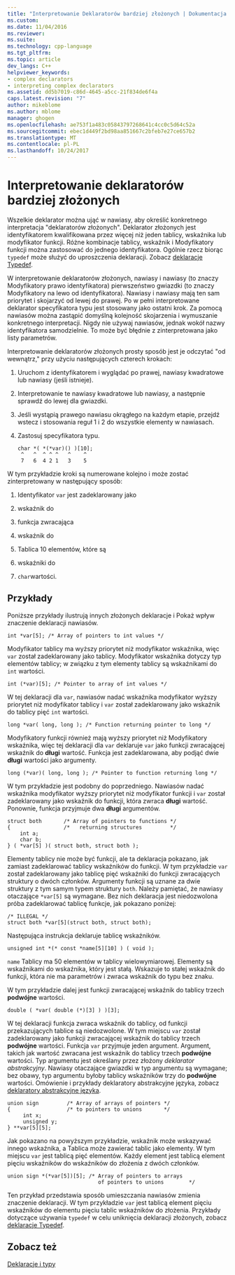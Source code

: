 ```yaml
---
title: "Interpretowanie Deklaratorów bardziej złożonych | Dokumentacja firmy Microsoft"
ms.custom: 
ms.date: 11/04/2016
ms.reviewer: 
ms.suite: 
ms.technology: cpp-language
ms.tgt_pltfrm: 
ms.topic: article
dev_langs: C++
helpviewer_keywords:
- complex declarators
- interpreting complex declarators
ms.assetid: dd5b7019-c86d-4645-a5cc-21f834de6f4a
caps.latest.revision: "7"
author: mikeblome
ms.author: mblome
manager: ghogen
ms.openlocfilehash: ae753f1a483c05843797268641c4cc0c5d64c52a
ms.sourcegitcommit: ebec1d449f2bd98aa851667c2bfeb7e27ce657b2
ms.translationtype: MT
ms.contentlocale: pl-PL
ms.lasthandoff: 10/24/2017
---
```

# <a name="interpreting-more-complex-declarators"></a>Interpretowanie deklaratorów bardziej złożonych
Wszelkie deklarator można ująć w nawiasy, aby określić konkretnego interpretacja "deklaratorów złożonych". Deklarator złożonych jest identyfikatorem kwalifikowana przez więcej niż jeden tablicy, wskaźnika lub modyfikator funkcji. Różne kombinacje tablicy, wskaźnik i Modyfikatory funkcji można zastosować do jednego identyfikatora. Ogólnie rzecz biorąc `typedef` może służyć do uproszczenia deklaracji. Zobacz [deklaracje Typedef](../c-language/typedef-declarations.md).  
  
 W interpretowanie deklaratorów złożonych, nawiasy i nawiasy (to znaczy Modyfikatory prawo identyfikatora) pierwszeństwo gwiazdki (to znaczy Modyfikatory na lewo od identyfikatora). Nawiasy i nawiasy mają ten sam priorytet i skojarzyć od lewej do prawej. Po w pełni interpretowane deklarator specyfikatora typu jest stosowany jako ostatni krok. Za pomocą nawiasów można zastąpić domyślną kolejność skojarzenia i wymuszanie konkretnego interpretacji. Nigdy nie używaj nawiasów, jednak wokół nazwy identyfikatora samodzielnie. To może być błędnie z zinterpretowana jako listy parametrów.  
  
 Interpretowanie deklaratorów złożonych prosty sposób jest je odczytać "od wewnątrz," przy użyciu następujących czterech krokach:  
  
1.  Uruchom z identyfikatorem i wyglądać po prawej, nawiasy kwadratowe lub nawiasy (jeśli istnieje).  
  
2.  Interpretowanie te nawiasy kwadratowe lub nawiasy, a następnie sprawdź do lewej dla gwiazdki.  
  
3.  Jeśli wystąpią prawego nawiasu okrągłego na każdym etapie, przejdź wstecz i stosowania reguł 1 i 2 do wszystkie elementy w nawiasach.  
  
4.  Zastosuj specyfikatora typu.  
  
    ```  
    char *( *(*var)() )[10];  
     ^   ^  ^ ^ ^   ^    ^  
     7   6  4 2 1   3    5  
    ```  
  
 W tym przykładzie kroki są numerowane kolejno i może zostać zinterpretowany w następujący sposób:  
  
1.  Identyfikator `var` jest zadeklarowany jako  
  
2.  wskaźnik do  
  
3.  funkcja zwracająca  
  
4.  wskaźnik do  
  
5.  Tablica 10 elementów, które są  
  
6.  wskaźniki do  
  
7.  `char`wartości.  
  
## <a name="examples"></a>Przykłady  
 Poniższe przykłady ilustrują innych złożonych deklaracje i Pokaż wpływ znaczenie deklaracji nawiasów.  
  
```  
int *var[5]; /* Array of pointers to int values */  
```  
  
 Modyfikator tablicy ma wyższy priorytet niż modyfikator wskaźnika, więc `var` został zadeklarowany jako tablicy. Modyfikator wskaźnika dotyczy typ elementów tablicy; w związku z tym elementy tablicy są wskaźnikami do `int` wartości.  
  
```  
int (*var)[5]; /* Pointer to array of int values */  
```  
  
 W tej deklaracji dla `var`, nawiasów nadać wskaźnika modyfikator wyższy priorytet niż modyfikator tablicy i `var` został zadeklarowany jako wskaźnik do tablicy pięć `int` wartości.  
  
```  
long *var( long, long ); /* Function returning pointer to long */  
```  
  
 Modyfikatory funkcji również mają wyższy priorytet niż Modyfikatory wskaźnika, więc tej deklaracji dla `var` deklaruje `var` jako funkcji zwracającej wskaźnik do **długi** wartość. Funkcja jest zadeklarowana, aby podjąć dwie **długi** wartości jako argumenty.  
  
```  
long (*var)( long, long ); /* Pointer to function returning long */  
```  
  
 W tym przykładzie jest podobny do poprzedniego. Nawiasów nadać wskaźnika modyfikator wyższy priorytet niż modyfikator funkcji i `var` został zadeklarowany jako wskaźnik do funkcji, która zwraca **długi** wartość. Ponownie, funkcja przyjmuje dwa **długi** argumentów.  
  
```  
struct both       /* Array of pointers to functions */  
{                 /*   returning structures         */  
    int a;  
    char b;  
} ( *var[5] )( struct both, struct both );  
```  
  
 Elementy tablicy nie może być funkcji, ale ta deklaracja pokazano, jak zamiast zadeklarować tablicy wskaźników do funkcji. W tym przykładzie `var` został zadeklarowany jako tablicę pięć wskaźniki do funkcji zwracających struktury o dwóch członków. Argumenty funkcji są uznane za dwie struktury z tym samym typem struktury `both`. Należy pamiętać, że nawiasy otaczające `*var[5]` są wymagane. Bez nich deklaracja jest niedozwolona próba zadeklarować tablicę funkcje, jak pokazano poniżej:  
  
```  
/* ILLEGAL */  
struct both *var[5](struct both, struct both);  
```  
  
 Następująca instrukcja deklaruje tablicę wskaźników.  
  
```  
unsigned int *(* const *name[5][10] ) ( void );  
```  
  
 `name` Tablicy ma 50 elementów w tablicy wielowymiarowej. Elementy są wskaźnikami do wskaźnika, który jest stałą. Wskazuje to stałej wskaźnik do funkcji, która nie ma parametrów i zwraca wskaźnik do typu bez znaku.  
  
 W tym przykładzie dalej jest funkcji zwracającej wskaźnik do tablicy trzech **podwójne** wartości.  
  
```  
double ( *var( double (*)[3] ) )[3];  
```  
  
 W tej deklaracji funkcja zwraca wskaźnik do tablicy, od funkcji przekazujących tablice są niedozwolone. W tym miejscu `var` został zadeklarowany jako funkcji zwracającej wskaźnik do tablicy trzech **podwójne** wartości. Funkcja `var` przyjmuje jeden argument. Argument, takich jak wartość zwracana jest wskaźnik do tablicy trzech **podwójne** wartości. Typ argumentu jest określany przez złożony *deklarator abstrakcyjny*. Nawiasy otaczające gwiazdki w typ argumentu są wymagane; bez obawy, typ argumentu byłoby tablicy wskaźników trzy do **podwójne** wartości. Omówienie i przykłady deklaratory abstrakcyjne języka, zobacz [deklaratory abstrakcyjne języka](../c-language/c-abstract-declarators.md).  
  
```  
union sign         /* Array of arrays of pointers */  
{                  /* to pointers to unions       */  
     int x;  
     unsigned y;  
} **var[5][5];  
```  
  
 Jak pokazano na powyższym przykładzie, wskaźnik może wskazywać innego wskaźnika, a Tablica może zawierać tablic jako elementy. W tym miejscu `var` jest tablicą pięć elementów. Każdy element jest tablicą element pięciu wskaźników do wskaźników do złożenia z dwóch członków.  
  
```  
union sign *(*var[5])[5]; /* Array of pointers to arrays  
                             of pointers to unions        */  
```  
  
 Ten przykład przedstawia sposób umieszczania nawiasów zmienia znaczenie deklaracji. W tym przykładzie `var` jest tablicą element pięciu wskaźników do elementu pięciu tablic wskaźników do złożenia. Przykłady dotyczące używania `typedef` w celu uniknięcia deklaracji złożonych, zobacz [deklaracje Typedef](../c-language/typedef-declarations.md).  
  
## <a name="see-also"></a>Zobacz też  
 [Deklaracje i typy](../c-language/declarations-and-types.md)